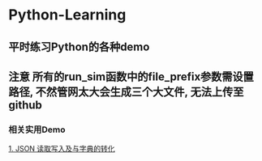 # Python-Learning

## 平时练习Python的各种demo

##  注意 所有的run_sim函数中的file_prefix参数需设置路径, 不然管网太大会生成三个大文件, 无法上传至github


### 相关实用Demo
[1. JSON 读取写入及与字典的转化](https://github.com/kingstar718/Python-Learning/blob/master/wntrdemo/jsondemo.py)

